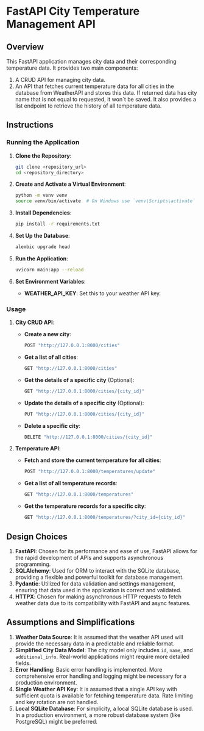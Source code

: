 # FastAPI City Temperature Management API

## Overview

This FastAPI application manages city data and their corresponding temperature data. It provides two main components:

1. A CRUD API for managing city data.
2. An API that fetches current temperature data for all cities in the database from WeatherAPI and stores this data. If returned data has city name that is not equal to requested, it won`t be saved. It also provides a list endpoint to retrieve the history of all temperature data.

## Instructions

### Running the Application

1. **Clone the Repository**:
    ```bash
    git clone <repository_url>
    cd <repository_directory>
    ```

2. **Create and Activate a Virtual Environment**:
    ```bash
    python -m venv venv
    source venv/bin/activate  # On Windows use `venv\Scripts\activate`
    ```

3. **Install Dependencies**:
    ```bash
    pip install -r requirements.txt
    ```

4. **Set Up the Database**:
    ```bash
    alembic upgrade head
    ```

5. **Run the Application**:
    ```bash
    uvicorn main:app --reload
    ```

6. **Set Environment Variables**:
    - **WEATHER_API_KEY**: Set this to your weather API key.

### Usage

1. **City CRUD API**:
    - **Create a new city**:
        ```bash
        POST "http://127.0.0.1:8000/cities"
        ```
    - **Get a list of all cities**:
        ```bash
        GET "http://127.0.0.1:8000/cities"
        ```
    - **Get the details of a specific city** (Optional):
        ```bash
        GET "http://127.0.0.1:8000/cities/{city_id}"
        ```
    - **Update the details of a specific city** (Optional):
        ```bash
        PUT "http://127.0.0.1:8000/cities/{city_id}"
        ```
    - **Delete a specific city**:
        ```bash
        DELETE "http://127.0.0.1:8000/cities/{city_id}"
        ```

2. **Temperature API**:
    - **Fetch and store the current temperature for all cities**:
        ```bash
        POST "http://127.0.0.1:8000/temperatures/update"
        ```
    - **Get a list of all temperature records**:
        ```bash
        GET "http://127.0.0.1:8000/temperatures"
        ```
    - **Get the temperature records for a specific city**:
        ```bash
        GET "http://127.0.0.1:8000/temperatures/?city_id={city_id}"
        ```

## Design Choices

1. **FastAPI**: Chosen for its performance and ease of use, FastAPI allows for the rapid development of APIs and supports asynchronous programming.
2. **SQLAlchemy**: Used for ORM to interact with the SQLite database, providing a flexible and powerful toolkit for database management.
3. **Pydantic**: Utilized for data validation and settings management, ensuring that data used in the application is correct and validated.
4. **HTTPX**: Chosen for making asynchronous HTTP requests to fetch weather data due to its compatibility with FastAPI and async features.

## Assumptions and Simplifications

1. **Weather Data Source**: It is assumed that the weather API used will provide the necessary data in a predictable and reliable format.
2. **Simplified City Data Model**: The city model only includes `id`, `name`, and `additional_info`. Real-world applications might require more detailed fields.
3. **Error Handling**: Basic error handling is implemented. More comprehensive error handling and logging might be necessary for a production environment.
4. **Single Weather API Key**: It is assumed that a single API key with sufficient quota is available for fetching temperature data. Rate limiting and key rotation are not handled.
5. **Local SQLite Database**: For simplicity, a local SQLite database is used. In a production environment, a more robust database system (like PostgreSQL) might be preferred.
